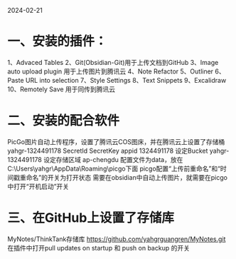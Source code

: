 2024-02-21
# 一、安装的插件：
1、Advaced Tables
2、Git(Obsidian-Git)用于上传文档到GitHub
3、Image auto upload plugin 用于上传图片到腾讯云
4、Note Refactor
5、Outliner
6、Paste URL into selection
7、Style Settings
8、Text Snippets
9、Excalidraw
10、Remotely Save 用于同传到腾讯云
# 二、安装的配合软件
PicGo图片自动上传程序，设置了腾讯云COS图床，并在腾讯云上设置了存储桶
yahgr-1324491178
SecretId
SecretKey
appid  1324491178
设定Bucket yahgr-1324491178
设定存储区域 ap-chengdu
配置文件为data，放在C:\Users\yahgr\AppData\Roaming\picgo下面
picgo配置“上传前重命名”和“时间戳重命名”的开关为打开状态
需要在obsidian中自动上传图片，就需要在picgo中打开“开机启动”开关
# 三、在GitHub上设置了存储库
MyNotes/ThinkTank存储库
https://github.com/yahgrguangren/MyNotes.git
在插件中打开pull updates on startup 和 push on backup 的开关
